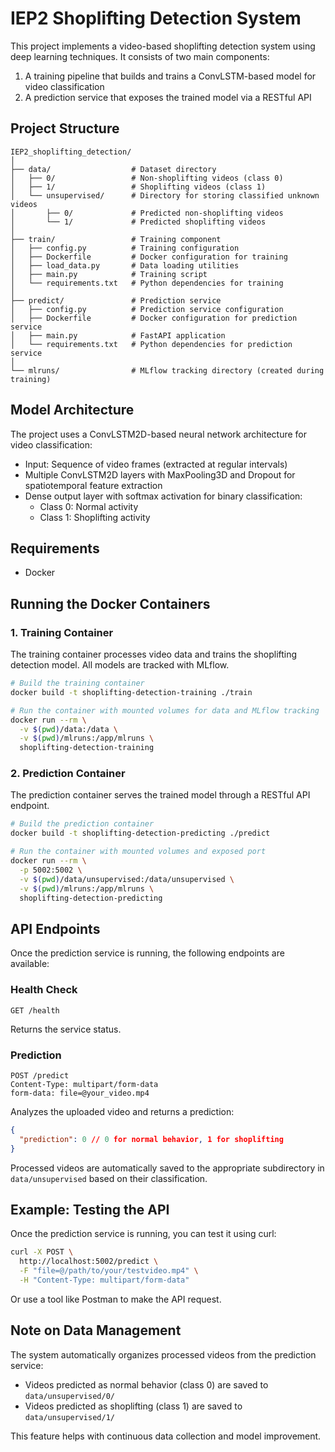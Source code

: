 # IEP2 Shoplifting Detection System

This project implements a video-based shoplifting detection system using deep learning techniques. It consists of two main components:

1. A training pipeline that builds and trains a ConvLSTM-based model for video classification
2. A prediction service that exposes the trained model via a RESTful API

## Project Structure

```
IEP2_shoplifting_detection/
│
├── data/                  # Dataset directory
│   ├── 0/                 # Non-shoplifting videos (class 0)
│   ├── 1/                 # Shoplifting videos (class 1)
│   └── unsupervised/      # Directory for storing classified unknown videos
│       ├── 0/             # Predicted non-shoplifting videos
│       └── 1/             # Predicted shoplifting videos
│
├── train/                 # Training component
│   ├── config.py          # Training configuration
│   ├── Dockerfile         # Docker configuration for training
│   ├── load_data.py       # Data loading utilities
│   ├── main.py            # Training script
│   └── requirements.txt   # Python dependencies for training
│
├── predict/               # Prediction service
│   ├── config.py          # Prediction service configuration
│   ├── Dockerfile         # Docker configuration for prediction service
│   ├── main.py            # FastAPI application
│   └── requirements.txt   # Python dependencies for prediction service
│
└── mlruns/                # MLflow tracking directory (created during training)
```

## Model Architecture

The project uses a ConvLSTM2D-based neural network architecture for video classification:

- Input: Sequence of video frames (extracted at regular intervals)
- Multiple ConvLSTM2D layers with MaxPooling3D and Dropout for spatiotemporal feature extraction
- Dense output layer with softmax activation for binary classification:
  - Class 0: Normal activity
  - Class 1: Shoplifting activity

## Requirements

- Docker

## Running the Docker Containers

### 1. Training Container

The training container processes video data and trains the shoplifting detection model. All models are tracked with MLflow.

```bash
# Build the training container
docker build -t shoplifting-detection-training ./train

# Run the container with mounted volumes for data and MLflow tracking
docker run --rm \
  -v $(pwd)/data:/data \
  -v $(pwd)/mlruns:/app/mlruns \
  shoplifting-detection-training
```

### 2. Prediction Container

The prediction container serves the trained model through a RESTful API endpoint.

```bash
# Build the prediction container
docker build -t shoplifting-detection-predicting ./predict

# Run the container with mounted volumes and exposed port
docker run --rm \
  -p 5002:5002 \
  -v $(pwd)/data/unsupervised:/data/unsupervised \
  -v $(pwd)/mlruns:/app/mlruns \
  shoplifting-detection-predicting
```

## API Endpoints

Once the prediction service is running, the following endpoints are available:

### Health Check

```
GET /health
```

Returns the service status.

### Prediction

```
POST /predict
Content-Type: multipart/form-data
form-data: file=@your_video.mp4
```

Analyzes the uploaded video and returns a prediction:

```json
{
  "prediction": 0 // 0 for normal behavior, 1 for shoplifting
}
```

Processed videos are automatically saved to the appropriate subdirectory in `data/unsupervised` based on their classification.

## Example: Testing the API

Once the prediction service is running, you can test it using curl:

```bash
curl -X POST \
  http://localhost:5002/predict \
  -F "file=@/path/to/your/testvideo.mp4" \
  -H "Content-Type: multipart/form-data"
```

Or use a tool like Postman to make the API request.

## Note on Data Management

The system automatically organizes processed videos from the prediction service:

- Videos predicted as normal behavior (class 0) are saved to `data/unsupervised/0/`
- Videos predicted as shoplifting (class 1) are saved to `data/unsupervised/1/`

This feature helps with continuous data collection and model improvement.
